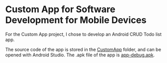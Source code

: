 # Custom App for Software Development for Mobile Devices

For the Custom App project, I chose to develop an Android CRUD Todo list app.

The source code of the app is stored in the [CustomApp](CustomApp) folder, and can be opened with Android Studio.
The .apk file of the app is [app-debug.apk](app-debug.apk).